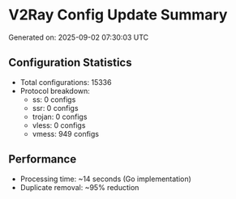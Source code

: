 # V2Ray Config Update Summary
Generated on: 2025-09-02 07:30:03 UTC

## Configuration Statistics
- Total configurations: 15336
- Protocol breakdown:
  - ss: 0 configs
  - ssr: 0 configs
  - trojan: 0 configs
  - vless: 0 configs
  - vmess: 949 configs

## Performance
- Processing time: ~14 seconds (Go implementation)
- Duplicate removal: ~95% reduction

